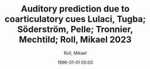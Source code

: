 ---
layout: post
title: Auditory prediction due to coarticulatory cues Lulaci, Tugba; Söderström, Pelle; Tronnier, Mechtild; Roll, Mikael 2023

date: 1996-01-01 00:00
author: Roll, Mikael
year: 2023
---